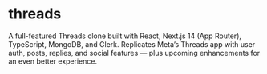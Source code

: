 # threads
A full-featured Threads clone built with React, Next.js 14 (App Router), TypeScript, MongoDB, and Clerk. Replicates Meta’s Threads app with user auth, posts, replies, and social features — plus upcoming enhancements for an even better experience.

